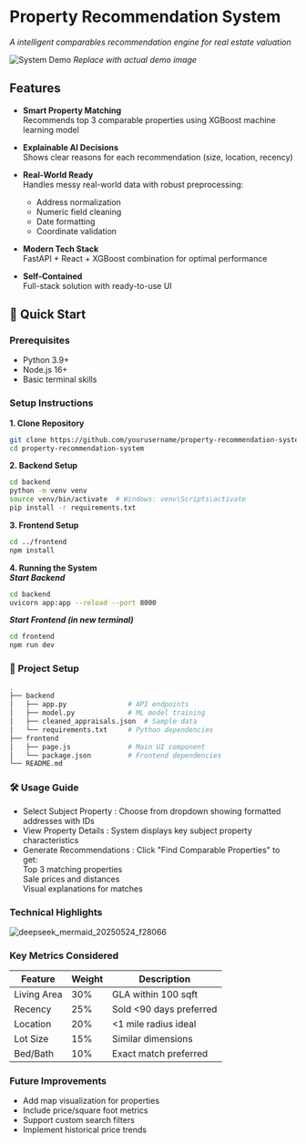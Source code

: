 # Property Recommendation System

_A intelligent comparables recommendation engine for real estate valuation_

![System Demo](https://via.placeholder.com/800x400.png?text=System+Demo+GIF) 
*Replace with actual demo image*

## Features

- **Smart Property Matching**  
  Recommends top 3 comparable properties using XGBoost machine learning model

- **Explainable AI Decisions**  
  Shows clear reasons for each recommendation (size, location, recency)

- **Real-World Ready**  
  Handles messy real-world data with robust preprocessing:
  - Address normalization
  - Numeric field cleaning
  - Date formatting
  - Coordinate validation

- **Modern Tech Stack**  
  FastAPI + React + XGBoost combination for optimal performance

- **Self-Contained**  
  Full-stack solution with ready-to-use UI

## 🚀 Quick Start

### Prerequisites
- Python 3.9+
- Node.js 16+
- Basic terminal skills

### Setup Instructions

**1. Clone Repository**
```bash
git clone https://github.com/yourusername/property-recommendation-system.git
cd property-recommendation-system
```
**2. Backend Setup**
```bash
cd backend
python -m venv venv
source venv/bin/activate  # Windows: venv\Scripts\activate
pip install -r requirements.txt
```
**3. Frontend Setup**
```bash
cd ../frontend
npm install
```
**4. Running the System**\
***Start Backend***
```bash
cd backend
uvicorn app:app --reload --port 8000
```
***Start Frontend (in new terminal)***
```bash
cd frontend
npm run dev
```

### 📂 Project Setup
```bash
.
├── backend
│   ├── app.py               # API endpoints
│   ├── model.py             # ML model training
│   ├── cleaned_appraisals.json  # Sample data
│   └── requirements.txt     # Python dependencies
├── frontend
│   ├── page.js              # Main UI component
│   └── package.json         # Frontend dependencies
└── README.md
```

### 🛠️ Usage Guide
- Select Subject Property : Choose from dropdown showing formatted addresses with IDs
- View Property Details : System displays key subject property characteristics
- Generate Recommendations : Click "Find Comparable Properties" to get:\
Top 3 matching properties\
Sale prices and distances\
Visual explanations for matches

### Technical Highlights
![deepseek_mermaid_20250524_f28066](https://github.com/user-attachments/assets/232debe0-b41d-4c99-9320-fd21b8855026)

### Key Metrics Considered
|   Feature     | Weight  |  Description               |
|---|---|---|
|   Living Area |  30%    |  GLA within 100 sqft       |
|   Recency     |  25%    |  Sold <90 days preferred   |
|   Location    |  20%    |  <1 mile radius ideal      |
|   Lot Size    |  15%    |  Similar dimensions        |
|   Bed/Bath    |  10%    |  Exact match preferred     |



### Future Improvements
- Add map visualization for properties
- Include price/square foot metrics
- Support custom search filters
- Implement historical price trends

